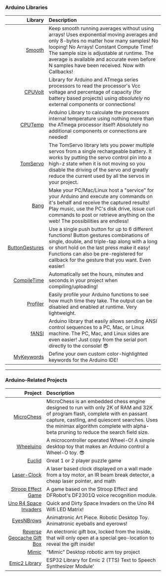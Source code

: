 ### Arduino Libraries
| **Library** | **Description** |
|---------------:|:-----------------------------------------------------|
| [Smooth](https://guthub.com/ripred/Smooth) | Keep smooth running averages without using arrays! Uses exponential moving averages and only 8-bytes no matter how many samples! No looping! No Arrays! Constant Compute Time! The sample size is adjustable at runtime. The average is available and accurate even before N samples have been received. Now with Callbacks! |
| [CPUVolt](https://guthub.com/ripred/CPUVolt) | Library for Arduino and ATmega series processors to read the processor's Vcc voltage and percentage of capacity (for battery based projects) using *absolutely* no external components or connections! |
| [CPUTemp](https://guthub.com/ripred/CPUTemp) | Arduino Library to calculate the processors internal temperature using nothing more than the ATmega processor itself! Absolutely no additional components or connections are needed! |
| [TomServo](https://guthub.com/ripred/TomServo) | The TomServo library lets you power multiple servos from a single rechargeable battery. It works by putting the servo control pin into a high-z state when it is not moving so you disable the driving of the servo and greatly reduce the current used by all the servos in your project. |
| [Bang](https://guthub.com/ripred/Bang) | Make your PC/Mac/Linux host a "service" for your Arduino and execute any commands on it's behalf and receive the captured results! Play music, use the PC's disk drive, issue curl commands to post or retrieve anything on the web! The possibilities are endless! |
| [ButtonGestures](https://guthub.com/ripred/ButtonGestures) | Use a single push button for up to 6 different functions! Button gestures combinations of single, double, and triple-tap along with a long or short hold on the last press make it easy! Functions can also be pre-registered for callback for the gesture that you want. Even easier! |
| [CompileTime](https://guthub.com/ripred/CompileTime) | Automatically set the hours, minutes and seconds in your project when compiling/uploading! |
| [Profiler](https://guthub.com/ripred/Profiler) | Easily profile your Arduino functions to see how much time they take. The output can be disabled and enabled at runtime. Very lightweight. |
| [fANSI](https://guthub.com/ripred/fANSI) | Arduino library that easily allows sending ANSI control sequences to a PC, Mac, or Linux machine. The PC, Mac, and Linux sides are even easier! Just copy from the serial port directly to the console! 😎 |
| [MyKeywords](https://guthub.com/ripred/MyKeywords) | Define your own custom color-highlighted keywords for the Arduino IDE! |
---
### Arduino-Related Projects
| **Project** | **Description** |
|---------------:|:-----------------------------------------------------|
| [MicroChess](https://github.com/ripred/MicroChess) | MicroChess is an embedded chess engine designed to run with only 2K of RAM and 32K of program flash, complete with en passant capture, castling, and quiescent searches. Uses the minimax algorithm complete with alpha-beta pruning to reduce the search field size.|
| [Wheeluino](https://github.com/ripred/Wheeluino) | A microcontroller operated Wheel-O! A simple desktop toy that makes an Arduino control a Wheel-O toy. 😎  |
| [Euclid](https://github.com/ripred/Euclid) | Great 1 or 2 player puzzle game |
| [Laser-Clock](https://github.com/ripred/Laser-Clock) |  A laser based clock displayed on a wall made from a toy motor, an IR beam break detector, a cheap laser pointer, and math  |
| [Stroop Effect Game](https://github.com/ripred/StroopEffect) | A game based on the Stroop Effect and DFRobot's DF2301Q voice recognition module.  |
| [Uno R4 Space Invaders](https://github.com/ripred/Uno_R4_Space_Invaders) | Quick and Dirty Space Invaders on the Uno R4 Wifi LED Matrix!  |
| [EyesNBrows](https://github.com/ripred/EyesAndBrows) |  Animatronic Art Piece. Robotic Desktop Toy. Animatronic eyeballs and eyerows!  |
| [Reverse Geocache Gift Box](https://github.com/ripred/Reverse_Geocache_Box) |  An electronic gift box, locked from the inside, that will only open at a special geo-location to reveal the gift inside!  |
| [Mimic](https://github.com/ripred/Mimic) | "Mimic" Desktop robotic arm toy project |
| [Emic2 Library](https://github.com/ripred/ESP32Emic2) |  ESP32 Library for Emic 2 (TTS) Text to Speech Synthesizer Module'  |
